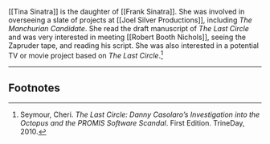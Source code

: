 [[Tina Sinatra]] is the daughter of [[Frank Sinatra]]. She was involved in overseeing a slate of projects at [[Joel Silver Productions]], including *The Manchurian Candidate*. She read the draft manuscript of *The Last Circle* and was very interested in meeting [[Robert Booth Nichols]], seeing the Zapruder tape, and reading his script. She was also interested in a potential TV or movie project based on *The Last Circle*.[^1]

---
## Footnotes

[^1]: Seymour, Cheri. *The Last Circle: Danny Casolaro’s Investigation into the Octopus and the PROMIS Software Scandal*. First Edition. TrineDay, 2010.